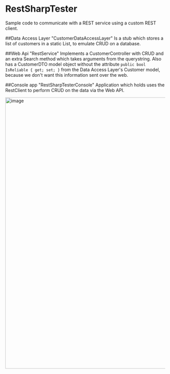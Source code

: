 # RestSharpTester
Sample code to communicate with a REST service using a custom REST client.

##Data Access Layer "CustomerDataAccessLayer"
Is a stub which stores a list of customers in a static List<Customer>, to emulate CRUD on a database.

##Web Api "RestService"
Implements a CustomerController with CRUD and an extra Search method which takes arguments from the querystring.
Also has a CustomerDTO model object without the attribute ``public bool IsReliable { get; set; }`` from the Data Access Layer's Customer model, because we don't want this information sent over the web.

##Console app "RestSharpTesterConsole"
Application which holds uses the RestClient to perform CRUD on the data via the Web API.

<img width="854" alt="image" src="https://user-images.githubusercontent.com/3811290/202298792-64c9fc8c-6955-423e-af02-5674428e8ff8.png">

